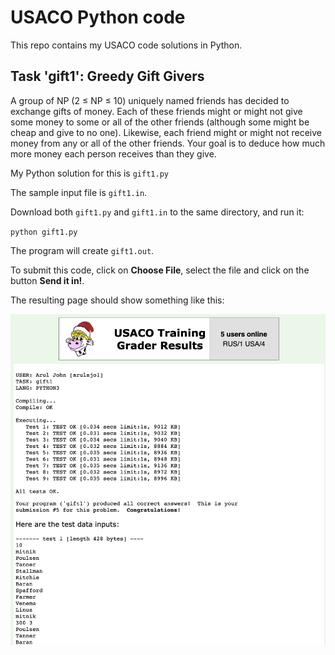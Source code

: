 # USACO Python code

This repo contains my USACO code solutions in Python.

## Task 'gift1': Greedy Gift Givers

A group of NP (2 ≤ NP ≤ 10) uniquely named friends has decided to exchange gifts of money. Each of these friends might or might not give some money to some or all of the other friends (although some might be cheap and give to no one). Likewise, each friend might or might not receive money from any or all of the other friends. Your goal is to deduce how much more money each person receives than they give.

My Python solution for this is `gift1.py`

The sample input file is `gift1.in`.

Download both `gift1.py` and `gift1.in` to the same directory, and run it:

`python gift1.py`

The program will create `gift1.out`.

To submit this code, click on **Choose File**, select the file and click on the button **Send it in!**.

The resulting page should show something like this:

![gift1 output](gift1_screenshot.png)
